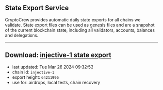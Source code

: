 ## State Export Service
CryptoCrew provides automatic daily state exports for all chains we validate. State export files can be used as genesis files and are a snapshot of the current blockchain state, including all validators, accounts, balances and delegations.

---
**Download: [injective-1 state export](https://dl-eu2.ccvalidators.com/SERVICE/injective/injective-1_export_64211996.json)**
---

- last updated: Tue Mar 26 2024 09:32:53
- chain id: `injective-1`
- export height: `64211996`
- use for: airdrops, local tests, chain recovery
